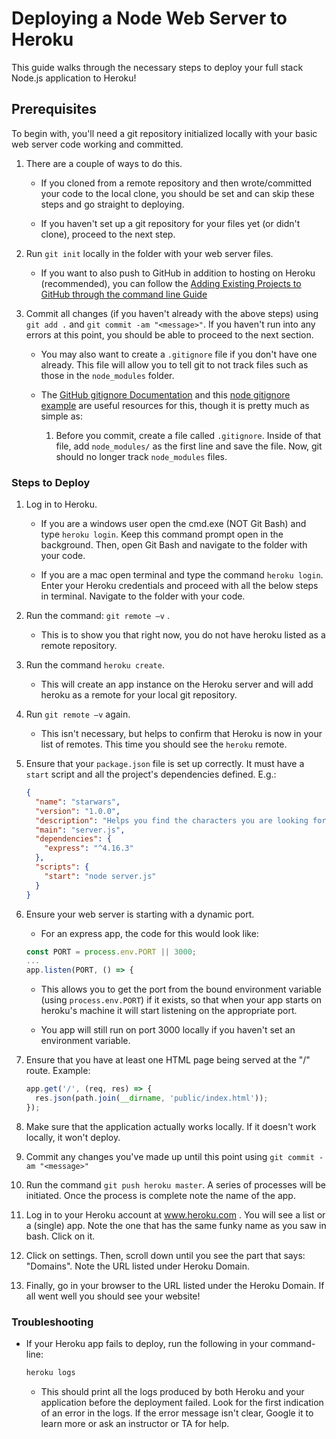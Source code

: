 # Deploying a Node Web Server to Heroku

This guide walks through the necessary steps to deploy your full stack Node.js application to Heroku!

## Prerequisites

To begin with, you'll need a git repository initialized locally with your basic web server code working and committed.

1. There are a couple of ways to do this.

   - If you cloned from a remote repository and then wrote/committed your code to the local clone, you should be set and can skip these steps and go straight to deploying.

   - If you haven't set up a git repository for your files yet (or didn't clone), proceed to the next step.

2. Run `git init` locally in the folder with your web server files.

   - If you want to also push to GitHub in addition to hosting on Heroku (recommended), you can follow the [Adding Existing Projects to GitHub through the command line Guide](https://help.github.com/articles/adding-an-existing-project-to-github-using-the-command-line/)

3. Commit all changes (if you haven't already with the above steps) using `git add .` and `git commit -am "<message>"`. If you haven't run into any errors at this point, you should be able to proceed to the next section.

   - You may also want to create a `.gitignore` file if you don't have one already. This file will allow you to tell git to not track files such as those in the `node_modules` folder.

   - The [GitHub gitignore Documentation](https://help.github.com/articles/ignoring-files/) and this [node gitignore example](https://github.com/github/gitignore/blob/master/Node.gitignore) are useful resources for this, though it is pretty much as simple as:

     1. Before you commit, create a file called `.gitignore`. Inside of that file, add `node_modules/` as the first line and save the file. Now, git should no longer track `node_modules` files.

### Steps to Deploy

1. Log in to Heroku.

   - If you are a windows user open the cmd.exe (NOT Git Bash) and type `heroku login`. Keep this command prompt open in the background. Then, open Git Bash and navigate to the folder with your code.

   - If you are a mac open terminal and type the command `heroku login`. Enter your Heroku credentials and proceed with all the below steps in terminal. Navigate to the folder with your code.

2. Run the command: `git remote –v` .

   - This is to show you that right now, you do not have heroku listed as a remote repository.

3. Run the command `heroku create`.

   - This will create an app instance on the Heroku server and will add heroku as a remote for your local git repository.

4. Run `git remote –v` again.

   - This isn't necessary, but helps to confirm that Heroku is now in your list of remotes. This time you should see the `heroku` remote.

5. Ensure that your `package.json` file is set up correctly. It must have a `start` script and all the project's dependencies defined. E.g.:

   ```json
   {
     "name": "starwars",
     "version": "1.0.0",
     "description": "Helps you find the characters you are looking for",
     "main": "server.js",
     "dependencies": {
       "express": "^4.16.3"
     },
     "scripts": {
       "start": "node server.js"
     }
   }
   ```

6. Ensure your web server is starting with a dynamic port.

   - For an express app, the code for this would look like:

   ```js
   const PORT = process.env.PORT || 3000;
   ...
   app.listen(PORT, () => {
   ```

   - This allows you to get the port from the bound environment variable (using `process.env.PORT`) if it exists, so that when your app starts on heroku's machine it will start listening on the appropriate port.

   - You app will still run on port 3000 locally if you haven't set an environment variable.

7. Ensure that you have at least one HTML page being served at the "/" route. Example:

   ```js
   app.get('/', (req, res) => {
     res.json(path.join(__dirname, 'public/index.html'));
   });
   ```

8. Make sure that the application actually works locally. If it doesn't work locally, it won't deploy.

9. Commit any changes you've made up until this point using `git commit -am "<message>"`

10. Run the command `git push heroku master`. A series of processes will be initiated. Once the process is complete note the name of the app.

11. Log in to your Heroku account at www.heroku.com . You will see a list or a (single) app. Note the one that has the same funky name as you saw in bash. Click on it.

12. Click on settings. Then, scroll down until you see the part that says: "Domains". Note the URL listed under Heroku Domain.

13. Finally, go in your browser to the URL listed under the Heroku Domain. If all went well you should see your website!

### Troubleshooting

- If your Heroku app fails to deploy, run the following in your command-line:

  ```bash
  heroku logs
  ```

  - This should print all the logs produced by both Heroku and your application before the deployment failed. Look for the first indication of an error in the logs. If the error message isn't clear, Google it to learn more or ask an instructor or TA for help.
